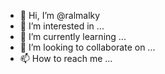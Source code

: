 - 👋 Hi, I’m @ralmalky
- 👀 I’m interested in ...
- 🌱 I’m currently learning ...
- 💞️ I’m looking to collaborate on ...
- 📫 How to reach me ...

<!---
ralmalky/ralmalky is a ✨ special ✨ repository because its `README.md` (this file) appears on your GitHub profile.
You can click the Preview link to take a look at your changes.
--->
